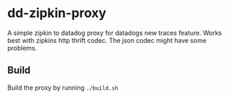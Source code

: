 # dd-zipkin-proxy

A simple zipkin to datadog proxy for datadogs new traces feature. Works best
with zipkins http thrift codec. The json codec might have some problems.

## Build

Build the proxy by running `./build.sh` 

